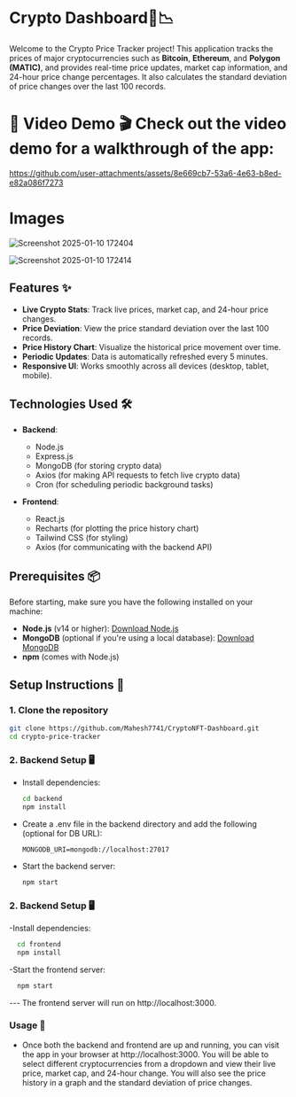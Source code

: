 #                                                             Crypto Dashboard🚀📉

Welcome to the Crypto Price Tracker project! This application tracks the prices of major cryptocurrencies such as **Bitcoin**, **Ethereum**, and **Polygon (MATIC)**, and provides real-time price updates, market cap information, and 24-hour price change percentages. It also calculates the standard deviation of price changes over the last 100 records.

# 📸 Video Demo 🎬 Check out the video demo for a walkthrough of the app:

https://github.com/user-attachments/assets/8e669cb7-53a6-4e63-b8ed-e82a086f7273


# Images
![Screenshot 2025-01-10 172404](https://github.com/user-attachments/assets/b6740741-0e79-4ef0-826d-629a01f6e89f)

![Screenshot 2025-01-10 172414](https://github.com/user-attachments/assets/6cb38a1e-6622-4fcd-bdeb-c122f0425aa1)



## Features ✨
- **Live Crypto Stats**: Track live prices, market cap, and 24-hour price changes.
- **Price Deviation**: View the price standard deviation over the last 100 records.
- **Price History Chart**: Visualize the historical price movement over time.
- **Periodic Updates**: Data is automatically refreshed every 5 minutes.
- **Responsive UI**: Works smoothly across all devices (desktop, tablet, mobile).

## Technologies Used 🛠️
- **Backend**: 
  - Node.js
  - Express.js
  - MongoDB (for storing crypto data)
  - Axios (for making API requests to fetch live crypto data)
  - Cron (for scheduling periodic background tasks)
  
- **Frontend**:
  - React.js
  - Recharts (for plotting the price history chart)
  - Tailwind CSS (for styling)
  - Axios (for communicating with the backend API)

## Prerequisites 📦

Before starting, make sure you have the following installed on your machine:

- **Node.js** (v14 or higher): [Download Node.js](https://nodejs.org/)
- **MongoDB** (optional if you're using a local database): [Download MongoDB](https://www.mongodb.com/try/download/community)
- **npm** (comes with Node.js)

## Setup Instructions 📝

### 1. Clone the repository
```bash
git clone https://github.com/Mahesh7741/CryptoNFT-Dashboard.git
cd crypto-price-tracker
```
### 2. Backend Setup 🖥️
  - Install dependencies:
    ```bash
    cd backend
    npm install
    ```
  - Create a .env file in the backend directory and add the following (optional for DB URL):
    ```paintext
    MONGODB_URI=mongodb://localhost:27017
    ```
  - Start the backend server:
    ```bash
    npm start
    ```
### 2. Backend Setup 🖥️
  -Install dependencies:
  ```bash
    cd frontend
    npm install
  ```
  -Start the frontend server:
  ```bash
    npm start
  ```
--- The frontend server will run on http://localhost:3000.

### Usage 🚀
  - Once both the backend and frontend are up and running, you can visit the app in your browser at http://localhost:3000. You will be able to select different cryptocurrencies from a dropdown and view their live price, market cap, and 24-hour change. You will also see the price history in a graph and the standard deviation of price changes.


  
